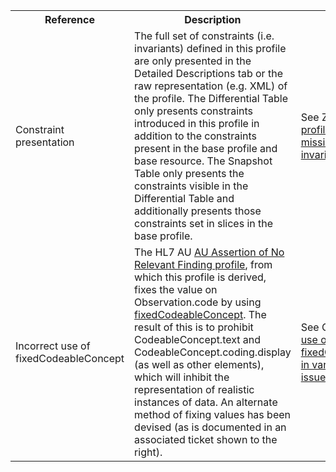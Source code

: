 <table class="list" width="100%">
<tbody>
  <tr>
    <th>Reference</th>
    <th>Description</th>
    <th>Issue No.</th>
  </tr>
  <tr>
        <td>Constraint presentation</td>
        <td>The full set of constraints (i.e. invariants) defined in this profile are only presented in the Detailed Descriptions tab or the raw representation (e.g. XML) of the profile. The Differential Table only presents constraints introduced in this profile in addition to the constraints present in the base profile and base resource. The Snapshot Table only presents the constraints visible in the Differential Table and additionally presents those constraints set in slices in the base profile.</td>
        <td>See Zulip <a href="https://chat.fhir.org/#narrow/stream/179252-IG-creation/topic/Derived.20profile.20snapshot.20missing.20upstream.20invariants">Derived profile snapshot missing upstream invariants</a> stream</td>
  </tr>
  <tr>
        <td>Incorrect use of fixedCodeableConcept</td>
        <td>The HL7 AU <a href="https://build.fhir.org/ig/hl7au/au-fhir-base-stu3//StructureDefinition-au-norelevantfinding.html">AU Assertion of No Relevant Finding profile</a>, from which this profile is derived, fixes the value on Observation.code by using <a href="https://github.com/hl7au/au-fhir-base-stu3/blob/master/resources/au-norelevantfinding.xml#L35-L40">fixedCodeableConcept</a>. The result of this is to prohibit CodeableConcept.text and CodeableConcept.coding.display (as well as other elements), which will inhibit the representation of realistic instances of data. An alternate method of fixing values has been devised (as is documented in an associated ticket shown to the right).</td>
        <td>See GitHub <a href="https://github.com/AuDigitalHealth/ci-fhir-stu3/issues/48">Incorrect use of fixedCodeableConcept in various profiles, issue #48</a>.</td>
  </tr>
 </tbody>
</table>